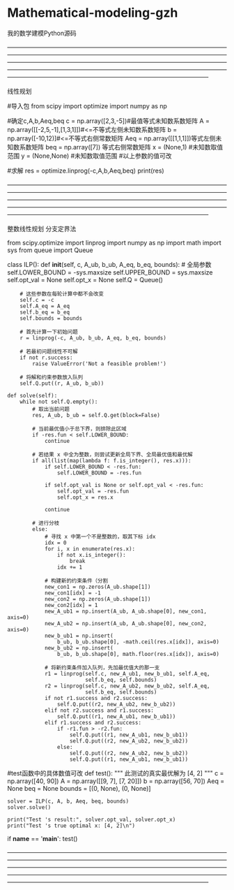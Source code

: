 # Mathematical-modeling-gzh
我的数学建模Python源码


—————————————————————————————————————————————————————————————————————————————————————————————————————————————————————————————————————————————————————————————————————————————————

线性规划

#导入包
from scipy import optimize
import numpy as np

#确定c,A,b,Aeq,beq
c = np.array([2,3,-5])#最值等式未知数系数矩阵
A = np.array([[-2,5,-1],[1,3,1]])#<=不等式左侧未知数系数矩阵
b = np.array([-10,12)]#<=不等式右侧常数矩阵
Aeq = np.array([[1,1,1]])等式左侧未知数系数矩阵
beq = np.array([7]) 等式右侧常数矩阵
x = (None,1) #未知数取值范围
y = (None,None) #未知数取值范围
#以上参数的值可改

#求解
res = optimize.linprog(-c,A,b,Aeq,beq)
print(res)

—————————————————————————————————————————————————————————————————————————————————————————————————————————————————————————————————————————————————————————————————————————————————

整数线性规划 分支定界法



from scipy.optimize import linprog
import numpy as np
import math
import sys
from queue import Queue
 
 
class ILP():
    def __init__(self, c, A_ub, b_ub, A_eq, b_eq, bounds):
        # 全局参数
        self.LOWER_BOUND = -sys.maxsize
        self.UPPER_BOUND = sys.maxsize
        self.opt_val = None
        self.opt_x = None
        self.Q = Queue()
 
        # 这些参数在每轮计算中都不会改变
        self.c = -c
        self.A_eq = A_eq
        self.b_eq = b_eq
        self.bounds = bounds
 
        # 首先计算一下初始问题
        r = linprog(-c, A_ub, b_ub, A_eq, b_eq, bounds)
 
        # 若最初问题线性不可解
        if not r.success:
            raise ValueError('Not a feasible problem!')
 
        # 将解和约束参数放入队列
        self.Q.put((r, A_ub, b_ub))
 
    def solve(self):
        while not self.Q.empty():
            # 取出当前问题
            res, A_ub, b_ub = self.Q.get(block=False)
 
            # 当前最优值小于总下界，则排除此区域
            if -res.fun < self.LOWER_BOUND:
                continue
 
            # 若结果 x 中全为整数，则尝试更新全局下界、全局最优值和最优解
            if all(list(map(lambda f: f.is_integer(), res.x))):
                if self.LOWER_BOUND < -res.fun:
                    self.LOWER_BOUND = -res.fun
 
                if self.opt_val is None or self.opt_val < -res.fun:
                    self.opt_val = -res.fun
                    self.opt_x = res.x
 
                continue
 
            # 进行分枝
            else:
                # 寻找 x 中第一个不是整数的，取其下标 idx
                idx = 0
                for i, x in enumerate(res.x):
                    if not x.is_integer():
                        break
                    idx += 1
 
                # 构建新的约束条件（分割
                new_con1 = np.zeros(A_ub.shape[1])
                new_con1[idx] = -1
                new_con2 = np.zeros(A_ub.shape[1])
                new_con2[idx] = 1
                new_A_ub1 = np.insert(A_ub, A_ub.shape[0], new_con1, axis=0)
                new_A_ub2 = np.insert(A_ub, A_ub.shape[0], new_con2, axis=0)
                new_b_ub1 = np.insert(
                    b_ub, b_ub.shape[0], -math.ceil(res.x[idx]), axis=0)
                new_b_ub2 = np.insert(
                    b_ub, b_ub.shape[0], math.floor(res.x[idx]), axis=0)
 
                # 将新约束条件加入队列，先加最优值大的那一支
                r1 = linprog(self.c, new_A_ub1, new_b_ub1, self.A_eq,
                             self.b_eq, self.bounds)
                r2 = linprog(self.c, new_A_ub2, new_b_ub2, self.A_eq,
                             self.b_eq, self.bounds)
                if not r1.success and r2.success:
                    self.Q.put((r2, new_A_ub2, new_b_ub2))
                elif not r2.success and r1.success:
                    self.Q.put((r1, new_A_ub1, new_b_ub1))
                elif r1.success and r2.success:
                    if -r1.fun > -r2.fun:
                        self.Q.put((r1, new_A_ub1, new_b_ub1))
                        self.Q.put((r2, new_A_ub2, new_b_ub2))
                    else:
                        self.Q.put((r2, new_A_ub2, new_b_ub2))
                        self.Q.put((r1, new_A_ub1, new_b_ub1))
 
 #test函数中的具体数值可改
def test():
    """ 此测试的真实最优解为 [4, 2] """
    c = np.array([40, 90])
    A = np.array([[9, 7], [7, 20]])
    b = np.array([56, 70])
    Aeq = None
    beq = None
    bounds = [(0, None), (0, None)]
 
    solver = ILP(c, A, b, Aeq, beq, bounds)
    solver.solve()
 
    print("Test 's result:", solver.opt_val, solver.opt_x)
    print("Test 's true optimal x: [4, 2]\n")
 
 
 
if __name__ == '__main__':
    test()
    
—————————————————————————————————————————————————————————————————————————————————————————————————————————————————————————————————————————————————————————————————————————————————









